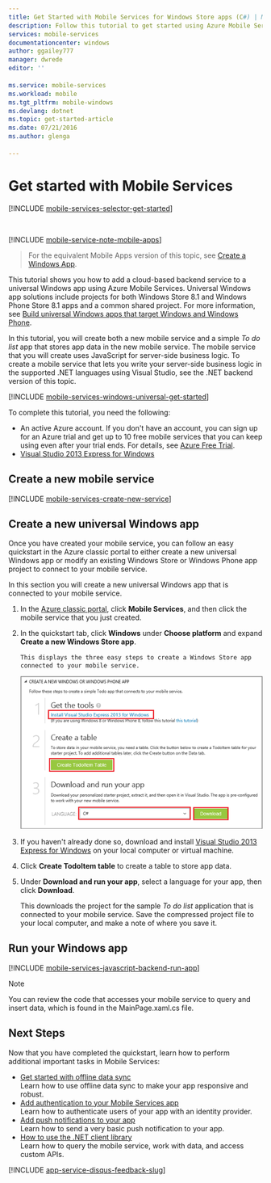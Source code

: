 ```yaml
---
title: Get Started with Mobile Services for Windows Store apps (C#) | Microsoft Azure
description: Follow this tutorial to get started using Azure Mobile Services for Windows Store development in C#.
services: mobile-services
documentationcenter: windows
author: ggailey777
manager: dwrede
editor: ''

ms.service: mobile-services
ms.workload: mobile
ms.tgt_pltfrm: mobile-windows
ms.devlang: dotnet
ms.topic: get-started-article
ms.date: 07/21/2016
ms.author: glenga

---
```

# <a name="getting-started"> </a>Get started with Mobile Services
[!INCLUDE [mobile-services-selector-get-started](../../includes/mobile-services-selector-get-started.md)]

&nbsp;

[!INCLUDE [mobile-service-note-mobile-apps](../../includes/mobile-services-note-mobile-apps.md)]

> For the equivalent Mobile Apps version of this topic, see [Create a Windows App](../app-service-mobile/app-service-mobile-windows-store-dotnet-get-started.md).
> 
> 

This tutorial shows you how to add a cloud-based backend service to a universal Windows app using Azure Mobile Services. Universal Windows app solutions include projects for both Windows Store 8.1 and Windows Phone Store 8.1 apps and a common shared project. For more information, see [Build universal Windows apps that target Windows and Windows Phone](http://msdn.microsoft.com/library/windows/apps/xaml/dn609832.aspx).

In this tutorial, you will create both a new mobile service and a simple *To do list* app that stores app data in the new mobile service. The mobile service that you will create uses JavaScript for server-side business logic. To create a mobile service that lets you write your server-side business logic in the supported .NET languages using Visual Studio, see the .NET backend version of this topic.

[!INCLUDE [mobile-services-windows-universal-get-started](../../includes/mobile-services-windows-universal-get-started.md)]

To complete this tutorial, you need the following:

* An active Azure account. If you don't have an account, you can sign up for an Azure trial and get up to 10 free mobile services that you can keep using even after your trial ends. For details, see [Azure Free Trial](https://azure.microsoft.com/pricing/free-trial/?WT.mc_id=A0E0E5C02&amp;returnurl=http%3A%2F%2Fazure.microsoft.com%2Fen-us%2Fdocumentation%2Farticles%2Fmobile-services-javascript-backend-windows-store-javascript-get-started%2F).
* [Visual Studio 2013 Express for Windows]

## Create a new mobile service
[!INCLUDE [mobile-services-create-new-service](../../includes/mobile-services-create-new-service.md)]

## Create a new universal Windows app
Once you have created your mobile service, you can follow an easy quickstart in the Azure classic portal to either create a new universal Windows app or modify an existing Windows Store or Windows Phone app project to connect to your mobile service.

In this section you will create a new universal Windows app that is connected to your mobile service.

1. In the [Azure classic portal], click **Mobile Services**, and then click the mobile service that you just created.
2. In the quickstart tab, click **Windows** under **Choose platform** and expand **Create a new Windows Store app**.
   
       This displays the three easy steps to create a Windows Store app connected to your mobile service.
   
      ![Mobile Services quickstart steps](./media/mobile-services-javascript-backend-windows-store-dotnet-get-started/mobile-quickstart-steps.png)
3. If you haven't already done so, download and install [Visual Studio 2013 Express for Windows] on your local computer or virtual machine.
4. Click **Create TodoItem table** to create a table to store app data.
5. Under **Download and run your app**, select a language for your app, then click **Download**.
   
      This downloads the project for the sample *To do list* application that is connected to your mobile service. Save the compressed project file to your local computer, and make a note of where you save it.

## Run your Windows app
[!INCLUDE [mobile-services-javascript-backend-run-app](../../includes/mobile-services-javascript-backend-run-app.md)]

> [!NOTE]
> You can review the code that accesses your mobile service to query and insert data, which is found in the MainPage.xaml.cs file.
> 
> 

## Next Steps
Now that you have completed the quickstart, learn how to perform additional important tasks in Mobile Services:

* [Get started with offline data sync]  
  Learn how to use offline data sync to make your app responsive and robust.
* [Add authentication to your Mobile Services app ][Get started with authentication]  
  Learn how to authenticate users of your app with an identity provider.
* [Add push notifications to your app][Get started with push notifications]  
  Learn how to send a very basic push notification to your app.
* [How to use the .NET client library](mobile-services-dotnet-how-to-use-client-library.md)  
  Learn how to query the mobile service, work with data, and access custom APIs.

[!INCLUDE [app-service-disqus-feedback-slug](../../includes/app-service-disqus-feedback-slug.md)]

<!-- Anchors. -->
[Getting started with Mobile Services]:#getting-started
[Create a new mobile service]:#create-new-service
[Define the mobile service instance]:#define-mobile-service-instance
[Next Steps]:#next-steps

<!-- Images. -->



<!-- URLs. -->
[Get started with offline data sync]: mobile-services-windows-store-dotnet-get-started-offline-data.md
[Get started with authentication]: mobile-services-javascript-backend-windows-universal-dotnet-get-started-users.md
[Get started with push notifications]: mobile-services-javascript-backend-windows-universal-dotnet-get-started-push.md
[Visual Studio 2013 Express for Windows]: http://go.microsoft.com/fwlink/?LinkId=257546
[Mobile Services SDK]: http://go.microsoft.com/fwlink/?LinkId=257545
[Azure classic portal]: https://manage.windowsazure.com/

